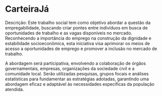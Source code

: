 <h1>CarteiraJá</h1>
<p>Descrição: 
Este trabalho social tem como objetivo abordar a questão da empregabilidade, buscando criar pontes entre indivíduos em busca de oportunidades de trabalho e as vagas disponíveis no mercado. Reconhecendo a importância do emprego na construção da dignidade e estabilidade socioeconômica, esta iniciativa visa aprimorar os meios de acesso a oportunidades de emprego e promover a inclusão no mercado de trabalho.
</p>
<p>
A abordagem será participativa, envolvendo a colaboração de órgãos governamentais, empresas, organizações da sociedade civil e a comunidade local. Serão utilizadas pesquisas, grupos focais e análises estatísticas para fundamentar as estratégias adotadas, garantindo uma abordagem eficaz e adaptável às necessidades específicas da população atendida.
</p>
